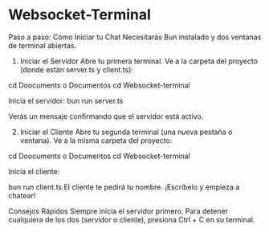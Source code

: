 # Websocket-Terminal
Paso a paso:
Cómo Iniciar tu Chat
Necesitarás Bun instalado y dos ventanas de terminal abiertas.

1. Iniciar el Servidor
Abre tu primera terminal.
Ve a la carpeta del proyecto (donde están server.ts y client.ts):

cd Doocuments o Documentos
cd Websocket-terminal

Inicia el servidor:
bun run server.ts

Verás un mensaje confirmando que el servidor está activo.

2. Iniciar el Cliente
Abre tu segunda terminal (una nueva pestaña o ventana).
Ve a la misma carpeta del proyecto:

cd Doocuments o Documentos
cd Websocket-terminal

Inicia el cliente:

bun run client.ts
El cliente te pedirá tu nombre. ¡Escríbelo y empieza a chatear!

Consejos Rápidos
Siempre inicia el servidor primero.
Para detener cualquiera de los dos (servidor o cliente), presiona Ctrl + C en su terminal.
